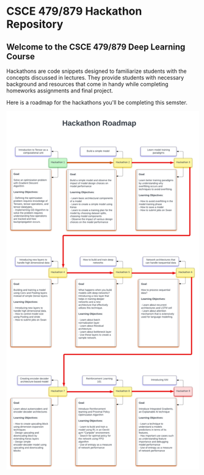 # CSCE 479/879 Hackathon Repository 

## Welcome to the CSCE 479/879 Deep Learning Course


Hackathons are code snippets designed to familiarize students with the concepts discussed in lectures. They provide students with necessary background and resources that come in handy while completing homeworks assignments and final project.

Here is a roadmap for the hackathons you'll be completing this semster.

![course-roadmap.png](https://github.com/sscott-cse/Intro-Deep-Learning-Notebooks/blob/master/Spring-2024-CSCE-479-879/course-images/hackathon-roadmap.png)
